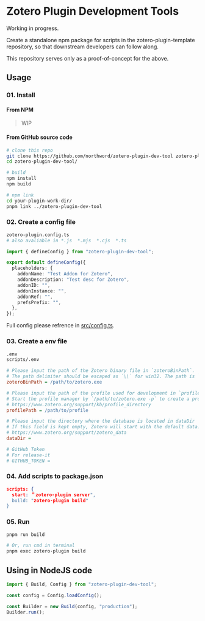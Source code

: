 # Zotero Plugin Development Tools

Working in progress.

Create a standalone npm package for scripts in the zotero-plugin-template repository, so that downstream developers can follow along.

This repository serves only as a proof-of-concept for the above.

## Usage

### 01. Install

#### From NPM

> WIP

#### From GitHub source code

```bash
# clone this repo
git clone https://github.com/northword/zotero-plugin-dev-tool zotero-plugin-dev-tool/
cd zotero-plugin-dev-tool/

# build
npm install
npm build

# npm link
cd your-plugin-work-dir/
pnpm link ../zotero-plugin-dev-tool
```

### 02. Create a config file

```bash
zotero-plugin.config.ts
# also avaliable in *.js  *.mjs  *.cjs  *.ts
```

```ts
import { defineConfig } from "zotero-plugin-dev-tool";

export default defineConfig({
  placeholders: {
    addonName: "Test Addon for Zotero",
    addonDescription: "Test desc for Zotero",
    addonID: "",
    addonInstance: "",
    addonRef: "",
    prefsPrefix: "",
  },
});
```

Full config please refrence in [src/config.ts](./src/config.ts).

### 03. Create a env file

```bash
.env
scripts/.env
```

```ini
# Please input the path of the Zotero binary file in `zoteroBinPath`.
# The path delimiter should be escaped as `\\` for win32. The path is `*/Zotero.app/Contents/MacOS/zotero` for MacOS.
zoteroBinPath = /path/to/zotero.exe

# Please input the path of the profile used for development in `profilePath`.
# Start the profile manager by `/path/to/zotero.exe -p` to create a profile for development
# https://www.zotero.org/support/kb/profile_directory
profilePath = /path/to/profile

# Please input the directory where the database is located in dataDir
# If this field is kept empty, Zotero will start with the default data.
# https://www.zotero.org/support/zotero_data
dataDir =

# GitHub Token
# For release-it
# GITHUB_TOKEN =
```

### 04. Add scripts to package.json

```json
scripts: {
  start: ＂zotero-plugin server",
  build: "zotero-plugin build"
}
```

### 05. Run

```bash
pnpm run build

# Or, run cmd in terminal
pnpm exec zotero-plugin build
```

## Using in NodeJS code

```ts
import { Build, Config } from "zotero-plugin-dev-tool";

const config = Config.loadConfig();

const Builder = new Build(config, "production");
Builder.run();
```
